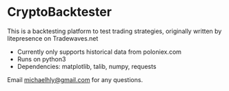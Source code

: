 # CryptoBacktester
This is a backtesting platform to test trading strategies, originally written by litepresence on Tradewaves.net

- Currently only supports historical data from poloniex.com
- Runs on python3
- Dependencies: matplotlib, talib, numpy, requests

Email michaelhly@gmail.com for any questions.
